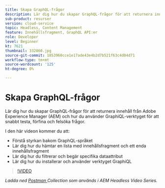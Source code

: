 ```yaml
---
title: Skapa GraphQL-frågor
description: Lär dig hur du skapar GraphQL-frågor för att returnera innehåll från Adobe Experience Manager (AEM) och hur du använder GraphiQL-verktyget för att snabbt testa, förfina och felsöka frågor.
sub-product: resurser
version: cloud-service
topic: Headless, Content Management
feature: Innehållsfragment, GraphQL API:er
role: Developer
level: Beginner
kt: 7621
thumbnail: 332860.jpg
source-git-commit: 1853960cce1e17ade43e4b2d7b521f63c4d04d71
workflow-type: tm+mt
source-wordcount: '125'
ht-degree: 0%

---
```



# Skapa GraphQL-frågor

Lär dig hur du skapar GraphQL-frågor för att returnera innehåll från Adobe Experience Manager (AEM) och hur du använder GraphiQL-verktyget för att snabbt testa, förfina och felsöka frågor.

I den här videon kommer du att:

+ Förstå styrkan bakom GraphQL-språket
+ Lär dig hur du hämtar en lista med innehållsfragment och ett enda innehållsfragment
+ Lär dig hur du filtrerar och begär specifika dataattribut
+ Lär dig hur du installerar och använder verktyget GraphiQL

>[!VIDEO](https://video.tv.adobe.com/v/332860/?quality=12&learn=on)

_Ladda ned  [Postman ](./assets/aem-headless-video-series.postman_collection.json) Collection som används i AEM Headless Video Series._
